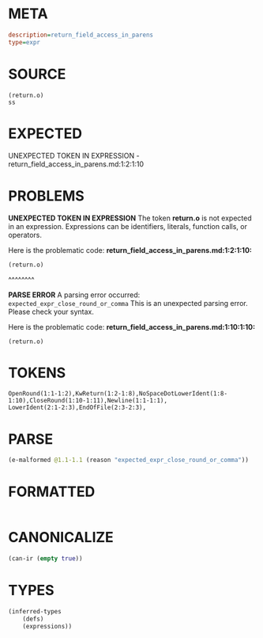 # META
~~~ini
description=return_field_access_in_parens
type=expr
~~~
# SOURCE
~~~roc
(return.o)
ss
~~~
# EXPECTED
UNEXPECTED TOKEN IN EXPRESSION - return_field_access_in_parens.md:1:2:1:10
# PROBLEMS
**UNEXPECTED TOKEN IN EXPRESSION**
The token **return.o** is not expected in an expression.
Expressions can be identifiers, literals, function calls, or operators.

Here is the problematic code:
**return_field_access_in_parens.md:1:2:1:10:**
```roc
(return.o)
```
 ^^^^^^^^


**PARSE ERROR**
A parsing error occurred: `expected_expr_close_round_or_comma`
This is an unexpected parsing error. Please check your syntax.

Here is the problematic code:
**return_field_access_in_parens.md:1:10:1:10:**
```roc
(return.o)
```
         


# TOKENS
~~~zig
OpenRound(1:1-1:2),KwReturn(1:2-1:8),NoSpaceDotLowerIdent(1:8-1:10),CloseRound(1:10-1:11),Newline(1:1-1:1),
LowerIdent(2:1-2:3),EndOfFile(2:3-2:3),
~~~
# PARSE
~~~clojure
(e-malformed @1.1-1.1 (reason "expected_expr_close_round_or_comma"))
~~~
# FORMATTED
~~~roc

~~~
# CANONICALIZE
~~~clojure
(can-ir (empty true))
~~~
# TYPES
~~~clojure
(inferred-types
	(defs)
	(expressions))
~~~
